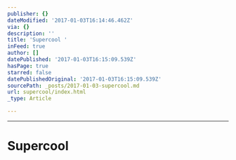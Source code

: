```yaml
---
publisher: {}
dateModified: '2017-01-03T16:14:46.462Z'
via: {}
description: ''
title: 'Supercool '
inFeed: true
author: []
datePublished: '2017-01-03T16:15:09.539Z'
hasPage: true
starred: false
datePublishedOriginal: '2017-01-03T16:15:09.539Z'
sourcePath: _posts/2017-01-03-supercool.md
url: supercool/index.html
_type: Article

---
```

---

# Supercool
